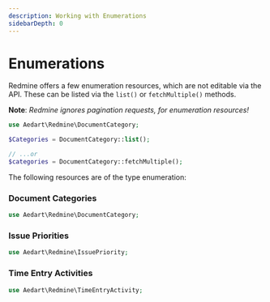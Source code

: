 ```yaml
---
description: Working with Enumerations
sidebarDepth: 0
---
```


# Enumerations

Redmine offers a few enumeration resources, which are not editable via the API. These can be listed via the `list()` or `fetchMultiple()` methods.

**Note**: _Redmine ignores pagination requests, for enumeration resources!_

```php
use Aedart\Redmine\DocumentCategory;

$Categories = DocumentCategory::list();

// ...or
$categories = DocumentCategory::fetchMultiple();
```

The following resources are of the type enumeration:


### Document Categories

```php 
use Aedart\Redmine\DocumentCategory;
```

### Issue Priorities

```php 
use Aedart\Redmine\IssuePriority;
```

### Time Entry Activities

```php 
use Aedart\Redmine\TimeEntryActivity;
```